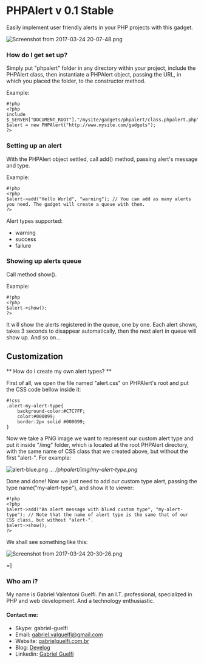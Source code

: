 # PHPAlert v 0.1 Stable #

Easily implement user friendly alerts in your PHP projects with this gadget.

![Screenshot from 2017-03-24 20-07-48.png](https://bitbucket.org/repo/eza8aa/images/1883293778-Screenshot%20from%202017-03-24%2020-07-48.png)


### How do I get set up? ###

Simply put "phpalert" folder in any directory within your project, include the PHPAlert class, then instantiate a PHPAlert object, passing the URL, in which you placed the folder, to the constructor method.

Example:

```
#!php
<?php
include $_SERVER["DOCUMENT_ROOT"]."/mysite/gadgets/phpalert/class.phpalert.php";
$alert = new PHPAlert("http://www.mysite.com/gadgets");
?>
```

### Setting up an alert ###

With the PHPAlert object settled, call add() method, passing alert's message and type.

Example:

```
#!php
<?php
$alert->add("Hello World", "warning"); // You can add as many alerts you need. The gadget will create a queue with them.
?>
```
Alert types supported:

* warning
* success
* failure

### Showing up alerts queue ###

Call method show().

Example:

```
#!php
<?php
$alert->show();
?>
```
It will show the alerts registered in the queue, one by one. Each alert shown, takes 3 seconds to disappear automatically, then the next alert in queue will show up. And so on...



## Customization ##
** How do i create my own alert types? **

First of all, we open the file named "alert.css" on PHPAlert's root and put the CSS code bellow inside it:
```
#!css
.alert-my-alert-type{
    background-color:#C7C7FF;
    color:#000099;
    border:2px solid #000099;
}
```
Now we take a PNG image we want to represent our custom alert type and put it inside "/img" folder, which is located at the root PHPAlert directory, with the same name of CSS class that we created above, but without the first "alert-". For example:

![alert-blue.png](http://blog.gabrielguelfi.com.br/wp-content/uploads/2017/01/alert-blue-300x300.png)
*... /phpalert/img/my-alert-type.png*

Done and done! Now we just need to add our custom type alert, passing the type name("my-alert-type"), and show it to viewer:

```
#!php
<?php
$alert->add("An alert message with blued custom type", "my-alert-type"); // Note that the name of alert type is the same that of our CSS class, but without "alert-".
$alert->show();
?>
```

We shall see something like this:

![Screenshot from 2017-03-24 20-30-26.png](https://bitbucket.org/repo/eza8aa/images/3838715810-Screenshot%20from%202017-03-24%2020-30-26.png)


=]




### Who am i? ###

My name is Gabriel Valentoni Guelfi. I'm an I.T. professional, specialized in PHP and web development. And a technology enthusiastic.

#### Contact me: ####
* Skype: gabriel-guelfi
* Email: gabriel.valguelfi@gmail.com
* Website: [gabrielguelfi.com.br](http://gabrielguelfi.com.br)
* Blog: [Develog](http://blog.gabrielguelfi.com.br)
* Linkedin: [Gabriel Guelfi](https://br.linkedin.com/in/gabriel-valentoni-guelfi-30ba8b4b)